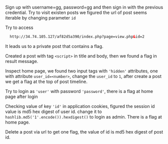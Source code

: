 Sign up with username=gg, password=gg and then sign in with the previous credential.
Try to visit existen posts we figured the url of post seems iterable by changing parameter `id`

Try to access

```html
  http://34.74.105.127/af82d5a390/index.php?page=view.php&id=2
```
It leads us to a private post that contains a flag.

Created a post with tag ``<script>`` in title and body, then we found a flag in result message.

Inspect home page, we found two input tags with ``'hidden'`` attributes, one with attribute ``user_id=<number>``, change the ``user_id`` to ``1``, after create a post we get a flag at the top of post timeline.

Try to login as ``'user'`` with password ``'password'``, there is a flag at home page after login

Checking value of key ``'id'`` in application cookies, figured the session id value is md5 hex digest of user id. change it to ``hashlib.md5('1'.encode()).hexdigest()`` to login as admin. There is a flag at home page.

Delete a post via url to get one flag, the value of id is md5 hex digest of post id.
